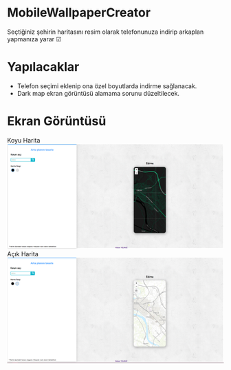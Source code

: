 # MobileWallpaperCreator
Seçtiğiniz şehirin haritasını resim olarak telefonunuza indirip arkaplan yapmanıza yarar  &#9745;

# Yapılacaklar
- Telefon seçimi eklenip ona özel boyutlarda indirme sağlanacak.
- Dark map ekran görüntüsü alamama sorunu düzeltilecek.

# Ekran Görüntüsü
Koyu Harita
![Title](https://github.com/HakanYilmazzz/MobileWallpaperCreator/blob/main/dark.png)
Açık Harita
![Title](https://github.com/HakanYilmazzz/MobileWallpaperCreator/blob/main/light.png)


